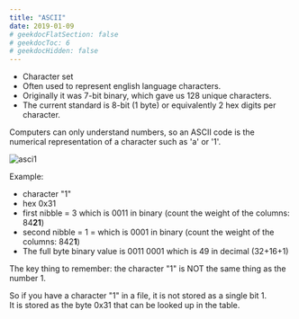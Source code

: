 ```yaml
---
title: "ASCII"
date: 2019-01-09
# geekdocFlatSection: false
# geekdocToc: 6
# geekdocHidden: false
---
```



* Character set 
* Often used to represent english language characters.  
* Originally it was 7-bit binary, which gave us 128 unique characters.
* The current standard is 8-bit (1 byte) or equivalently 2 hex digits per character.

Computers can only understand numbers, so an ASCII code is the numerical representation of a character such as 'a' or '1'.

![asci1](/img/asci.png)

Example:

 * character "1"
 * hex 0x31  
 * first nibble = 3 which is 0011 in binary (count the weight of the columns: 84<b>21</b>)  
 * second nibble = 1 = which is 0001 in binary (count the weight of the columns: 842<b>1</b>)  
 * The full byte binary value is 0011 0001 which is 49 in decimal (32+16+1)

The key thing to remember: the character "1" is NOT the same thing as the number 1.   

So if you have a character "1" in a file, it is not stored as a single bit 1.    
It is stored as the byte 0x31 that can be looked up in the table.  
